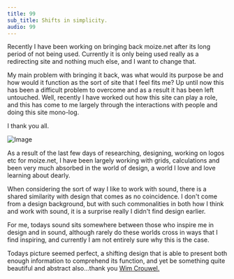 ```yaml
---
title: 99
sub_title: Shifts in simplicity.
audio: 99
---
```

Recently I have been working on bringing back moize.net after its long period of not being used. Currently it is only being used really as a redirecting site and nothing much else, and I want to change that.

My main problem with bringing it back, was what would its purpose be and how would it function as the sort of site that I feel fits me? Up until now this has been a difficult problem to overcome and as a result it has been left untouched. Well, recently I have worked out how this site can play a role, and this has come to me largely through the interactions with people and doing this site mono-log. 

I thank you all.

![Image](/assets/img/Snd-99.jpg)

As a result of the last few days of researching, designing, working on logos etc for moize.net, I have been largely working with grids, calculations and been very much absorbed in the world of design, a world I love and love learning about dearly. 

When considering the sort of way I like to work with sound, there is a shared similarity with design that comes as no coincidence. I don't come from a design background, but with such commonalities in both how I think and work with sound, it is a surprise really I didn't find design earlier.

For me, todays sound sits somewhere between those who inspire me in design and in sound, although rarely do these worlds cross in ways that I find inspiring, and currently I am not entirely sure why this is the case.

Todays picture seemed perfect, a shifting design that is able to present both enough information to comprehend its function, and yet be something quite beautiful and abstract also…thank you <a href="https://www.google.co.uk/search?ix=seb&sourceid=chrome&ie=UTF-8&q=wim+crouwel" title="Wim Crouwel." target="_blank">Wim Crouwel.</a>